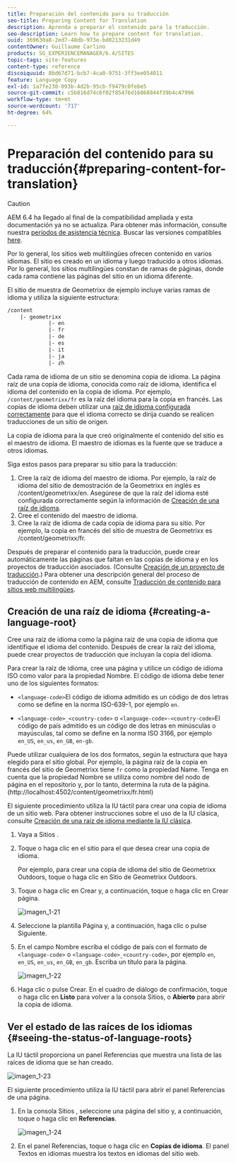 ```yaml
---
title: Preparación del contenido para su traducción
seo-title: Preparing Content for Translation
description: Aprenda a preparar el contenido para la traducción.
seo-description: Learn how to prepare content for translation.
uuid: 369630a8-2ed7-48db-973e-bd8213231d49
contentOwner: Guillaume Carlino
products: SG_EXPERIENCEMANAGER/6.4/SITES
topic-tags: site-features
content-type: reference
discoiquuid: 8bd67d71-bcb7-4ca0-9751-3ff3ee054011
feature: Language Copy
exl-id: 1a7fe230-093b-4d2b-95cb-f9479c0febe5
source-git-commit: c5b816d74c6f02f85476d16868844f39b4c47996
workflow-type: tm+mt
source-wordcount: '717'
ht-degree: 64%

---
```


# Preparación del contenido para su traducción{#preparing-content-for-translation}

>[!CAUTION]
>
>AEM 6.4 ha llegado al final de la compatibilidad ampliada y esta documentación ya no se actualiza. Para obtener más información, consulte nuestra [períodos de asistencia técnica](https://helpx.adobe.com/es/support/programs/eol-matrix.html). Buscar las versiones compatibles [here](https://experienceleague.adobe.com/docs/).

Por lo general, los sitios web multilingües ofrecen contenido en varios idiomas. El sitio es creado en un idioma y luego traducido a otros idiomas. Por lo general, los sitios multilingües constan de ramas de páginas, donde cada rama contiene las páginas del sitio en un idioma diferente.

El sitio de muestra de Geometrixx de ejemplo incluye varias ramas de idioma y utiliza la siguiente estructura:

```xml
/content
    |- geometrixx
             |- en
             |- fr
             |- de
             |- es
             |- it
             |- ja
             |- zh
```

Cada rama de idioma de un sitio se denomina copia de idioma. La página raíz de una copia de idioma, conocida como raíz de idioma, identifica el idioma del contenido en la copia de idioma. Por ejemplo, `/content/geometrixx/fr` es la raíz del idioma para la copia en francés. Las copias de idioma deben utilizar una [raíz de idioma configurada correctamente](/help/sites-administering/tc-prep.md#creating-a-language-root) para que el idioma correcto se dirija cuando se realicen traducciones de un sitio de origen.

La copia de idioma para la que creó originalmente el contenido del sitio es el maestro de idioma. El maestro de idiomas es la fuente que se traduce a otros idiomas.

Siga estos pasos para preparar su sitio para la traducción:

1. Cree la raíz de idioma del maestro de idioma. Por ejemplo, la raíz de idioma del sitio de demostración de la Geometrixx en inglés es /content/geometrixx/en. Asegúrese de que la raíz del idioma esté configurada correctamente según la información de [Creación de una raíz de idioma](/help/sites-administering/tc-prep.md#creating-a-language-root).
1. Cree el contenido del maestro de idioma.
1. Cree la raíz de idioma de cada copia de idioma para su sitio. Por ejemplo, la copia en francés del sitio de muestra de Geometrixx es /content/geometrixx/fr.

Después de preparar el contenido para la traducción, puede crear automáticamente las páginas que faltan en las copias de idioma y en los proyectos de traducción asociados. (Consulte [Creación de un proyecto de traducción](/help/sites-administering/tc-manage.md).) Para obtener una descripción general del proceso de traducción de contenido en AEM, consulte [Traducción de contenido para sitios web multilingües](/help/sites-administering/translation.md).

## Creación de una raíz de idioma {#creating-a-language-root}

Cree una raíz de idioma como la página raíz de una copia de idioma que identifique el idioma del contenido. Después de crear la raíz del idioma, puede crear proyectos de traducción que incluyan la copia del idioma.

Para crear la raíz de idioma, cree una página y utilice un código de idioma ISO como valor para la propiedad Nombre. El código de idioma debe tener uno de los siguientes formatos:

* `<language-code>`El código de idioma admitido es un código de dos letras como se define en la norma ISO-639-1, por ejemplo `en`.

* `<language-code>_<country-code>` o `<language-code>-<country-code>`El código de país admitido es un código de dos letras en minúsculas o mayúsculas, tal como se define en la norma ISO 3166, por ejemplo `en_US`, `en_us`, `en_GB`, `en-gb`.

Puede utilizar cualquiera de los dos formatos, según la estructura que haya elegido para el sitio global.  Por ejemplo, la página raíz de la copia en francés del sitio de Geometrixx tiene `fr` como la propiedad Name. Tenga en cuenta que la propiedad Nombre se utiliza como nombre del nodo de página en el repositorio y, por lo tanto, determina la ruta de la página. (http://localhost:4502/content/geometrixx/fr.html)

El siguiente procedimiento utiliza la IU táctil para crear una copia de idioma de un sitio web. Para obtener instrucciones sobre el uso de la IU clásica, consulte [Creación de una raíz de idioma mediante la IU clásica](/help/sites-administering/tc-lroot-classic.md).

1. Vaya a Sitios .
1. Toque o haga clic en el sitio para el que desea crear una copia de idioma.

   Por ejemplo, para crear una copia de idioma del sitio de Geometrixx Outdoors, toque o haga clic en Sitio de Geometrixx Outdoors.

1. Toque o haga clic en Crear y, a continuación, toque o haga clic en Crear página.

   ![imagen_1-21](assets/chlimage_1-21.png)

1. Seleccione la plantilla Página y, a continuación, haga clic o pulse Siguiente.
1. En el campo Nombre escriba el código de país con el formato de `<language-code>` o `<language-code>_<country-code>`, por ejemplo `en`, `en_US`, `en_us`, `en_GB`, `en_gb`. Escriba un título para la página.

   ![imagen_1-22](assets/chlimage_1-22.png)

1. Haga clic o pulse Crear. En el cuadro de diálogo de confirmación, toque o haga clic en **Listo** para volver a la consola Sitios, o **Abierto** para abrir la copia de idioma.

## Ver el estado de las raíces de los idiomas {#seeing-the-status-of-language-roots}

La IU táctil proporciona un panel Referencias que muestra una lista de las raíces de idioma que se han creado.

![imagen_1-23](assets/chlimage_1-23.png)

El siguiente procedimiento utiliza la IU táctil para abrir el panel Referencias de una página.

1. En la consola Sitios , seleccione una página del sitio y, a continuación, toque o haga clic en **Referencias**.

   ![imagen_1-24](assets/chlimage_1-24.png)

1. En el panel Referencias, toque o haga clic en **Copias de idioma**. El panel Textos en idiomas muestra los textos en idiomas del sitio web.
